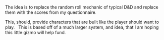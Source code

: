 The idea is to replace the random roll  mechanic of typical D&D and replace them with the scores from my questionnaire. 

This, should, provide characters that are built like the player should want to play.  
This is based off of a much larger system, and idea, that I am hoping this little gizmo will help fund.
